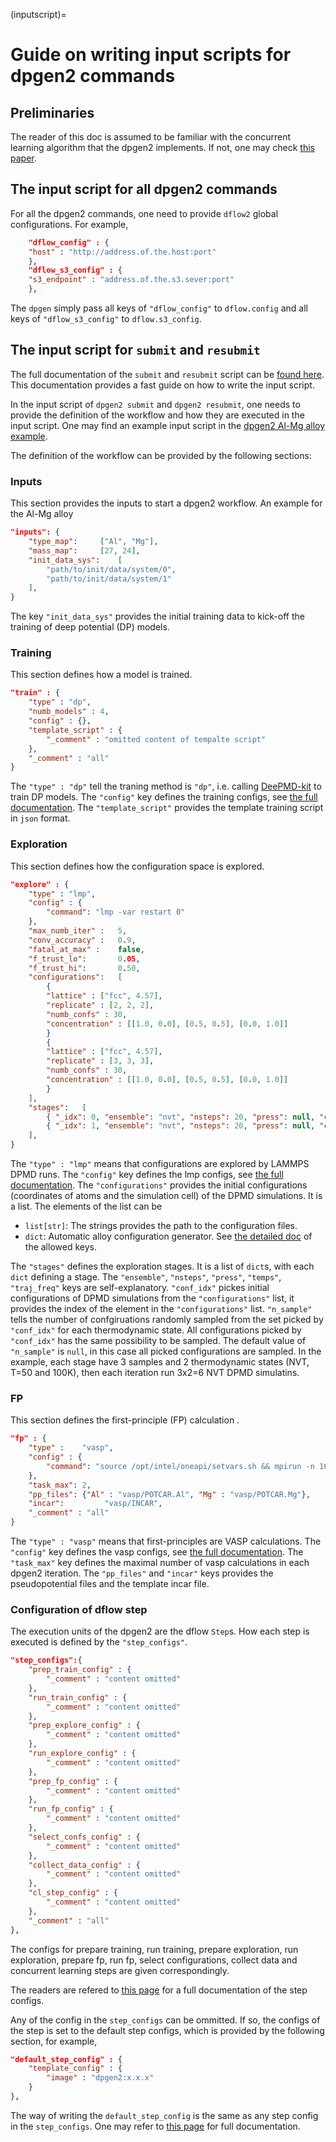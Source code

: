 (inputscript)=
# Guide on writing input scripts for dpgen2 commands

## Preliminaries

The reader of this doc is assumed to be familiar with the concurrent learning algorithm that the dpgen2 implements. If not, one may check [this paper](https://doi.org/10.1016/j.cpc.2020.107206).

## The input script for all dpgen2 commands

For all the dpgen2 commands, one need to provide `dflow2` global configurations. For example,
```json
    "dflow_config" : {
	"host" : "http://address.of.the.host:port"
    },
    "dflow_s3_config" : {
	"s3_endpoint" : "address.of.the.s3.sever:port"
    },
```
The `dpgen` simply pass all keys of `"dflow_config"` to `dflow.config` and all keys of `"dflow_s3_config"` to `dflow.s3_config`. 


## The input script for `submit` and `resubmit`

The full documentation of the `submit` and `resubmit` script can be [found here](submitargs). This documentation provides a fast guide on how to write the input script.

In the input script of `dpgen2 submit` and `dpgen2 resubmit`, one needs to provide the definition of the workflow and how they are executed in the input script. One may find an example input script in the [dpgen2 Al-Mg alloy example](../examples/almg/input.json).

The definition of the workflow can be provided by the following sections:

### Inputs

This section provides the inputs to start a dpgen2 workflow. An example for the Al-Mg alloy 
```json
"inputs": {
	"type_map":		["Al", "Mg"],
	"mass_map":		[27, 24],
	"init_data_sys":	[
		"path/to/init/data/system/0",
		"path/to/init/data/system/1"
	],
}
```
The key `"init_data_sys"` provides the initial training data to kick-off the training of deep potential (DP) models.


### Training

This section defines how a model is trained. 
```json
"train" : {
	"type" : "dp",
	"numb_models" : 4,
	"config" : {},
	"template_script" : {
		"_comment" : "omitted content of tempalte script"
	},
	"_comment" : "all"
}
```
The `"type" : "dp"` tell the traning method is `"dp"`, i.e. calling [DeePMD-kit](https://github.com/deepmodeling/deepmd-kit) to train DP models. 
The `"config"` key defines the training configs, see [the full documentation](rundptrainargs). 
The `"template_script"` provides the template training script in `json` format. 


### Exploration

This section defines how the configuration space is explored. 
```json
"explore" : {
	"type" : "lmp",
	"config" : {
		"command": "lmp -var restart 0"
	},
	"max_numb_iter" :	5,
	"conv_accuracy" :	0.9,
	"fatal_at_max" :	false,
	"f_trust_lo":		0.05,
	"f_trust_hi":		0.50,
	"configurations":	[
		{
		"lattice" : ["fcc", 4.57],
		"replicate" : [2, 2, 2],
		"numb_confs" : 30,
		"concentration" : [[1.0, 0.0], [0.5, 0.5], [0.0, 1.0]]
		}
		{
		"lattice" : ["fcc", 4.57],
		"replicate" : [3, 3, 3],
		"numb_confs" : 30,
		"concentration" : [[1.0, 0.0], [0.5, 0.5], [0.0, 1.0]]
		}
	],
	"stages":	[
		{ "_idx": 0, "ensemble": "nvt", "nsteps": 20, "press": null, "conf_idx": [0], "temps": [50,100], "trj_freq": 10, "n_sample" : 3 },
		{ "_idx": 1, "ensemble": "nvt", "nsteps": 20, "press": null, "conf_idx": [1], "temps": [50,100], "trj_freq": 10, "n_sample" : 3 }
	],
}
```
The `"type" : "lmp"` means that configurations are explored by LAMMPS DPMD runs. 
The `"config"` key defines the lmp configs, see [the full documentation](runlmpargs). 
The `"configurations"` provides the initial configurations (coordinates of atoms and the simulation cell) of the DPMD simulations. It is a list. The elements of the list can be 

- `list[str]`: The strings provides the path to the configuration files.
- `dict`: Automatic alloy configuration generator. See [the detailed doc](alloy_configs) of the allowed keys.

The `"stages"` defines the exploration stages. It is a list of `dict`s, with each `dict` defining a stage. The `"ensemble"`, `"nsteps"`, `"press"`, `"temps"`, `"traj_freq"` keys are self-explanatory. `"conf_idx"` pickes initial configurations of DPMD simulations from the `"configurations"` list, it provides the index of the element in the `"configurations"` list. `"n_sample"` tells the number of confgiruations randomly sampled from the set picked by `"conf_idx"` for each thermodynamic state. All configurations picked by `"conf_idx"` has the same possibility to be sampled. The default value of `"n_sample"` is `null`, in this case all picked configurations are sampled. In the example, each stage have 3 samples and 2 thermodynamic states (NVT, T=50 and 100K), then each iteration run 3x2=6 NVT DPMD simulatins.


### FP

This section defines the first-principle (FP) calculation . 

```json
"fp" : {
	"type" :	"vasp",
	"config" : {
		"command": "source /opt/intel/oneapi/setvars.sh && mpirun -n 16 vasp_std"
	},
	"task_max":	2,
	"pp_files":	{"Al" : "vasp/POTCAR.Al", "Mg" : "vasp/POTCAR.Mg"},
	"incar":         "vasp/INCAR",
	"_comment" : "all"
}
```
The `"type" : "vasp"` means that first-principles are VASP calculations. 
The `"config"` key defines the vasp configs, see [the full documentation](runvaspargs). 
The `"task_max"` key defines the maximal number of vasp calculations in each dpgen2 iteration.
The `"pp_files"` and `"incar"` keys provides the pseudopotential files and the template incar file.


### Configuration of dflow step

The execution units of the dpgen2 are the dflow `Step`s. How each step is executed is defined by the `"step_configs"`.
```json
"step_configs":{
	"prep_train_config" : {
		"_comment" : "content omitted"
	},
	"run_train_config" : {
		"_comment" : "content omitted"
	},
	"prep_explore_config" : {
		"_comment" : "content omitted"
	},
	"run_explore_config" : {
		"_comment" : "content omitted"
	},
	"prep_fp_config" : {
		"_comment" : "content omitted"
	},
	"run_fp_config" : {
		"_comment" : "content omitted"
	},
	"select_confs_config" : {
		"_comment" : "content omitted"
	},
	"collect_data_config" : {
		"_comment" : "content omitted"
	},
	"cl_step_config" : {
		"_comment" : "content omitted"
	},
	"_comment" : "all"
},
```
The configs for prepare training, run training, prepare exploration, run exploration, prepare fp, run fp, select configurations, collect data and concurrent learning steps are given correspondingly.

The readers are refered to [this page](stepconfigargs) for a full documentation of the step configs.

Any of the config in the `step_configs` can be ommitted. If so, the configs of the step is set to the default step configs, which is provided by the following section, for example,
```json
"default_step_config" : {
	"template_config" : {
	    "image" : "dpgen2:x.x.x"
	}
},
```
The way of writing the `default_step_config` is the same as any step config in the `step_configs`. One may refer to [this page](stepconfigargs) for full documentation.
